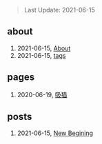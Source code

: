 > Last Update: 2021-06-15

## about
1. 2021-06-15, [About](about/me.md)
1. 2021-06-15, [tags](about/tags.md)
## pages
1. 2020-06-19, [吸猫](pages/吸猫.md)
## posts
1. 2021-06-15, [New Begining](posts/bookmarks.md)